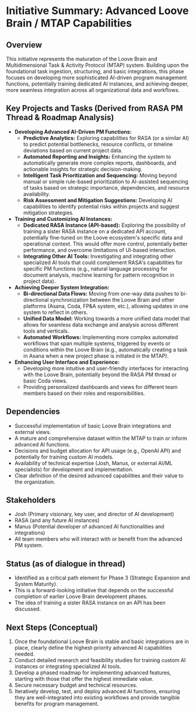 # Initiative Summary: Advanced Loove Brain / MTAP Capabilities

## Overview

This initiative represents the maturation of the Loove Brain and Multidimensional Task & Activity Protocol (MTAP) system. Building upon the foundational task ingestion, structuring, and basic integrations, this phase focuses on developing more sophisticated AI-driven program management functions, potentially training dedicated AI instances, and achieving deeper, more seamless integration across all organizational data and workflows.

## Key Projects and Tasks (Derived from RASA PM Thread & Roadmap Analysis)

*   **Developing Advanced AI-Driven PM Functions:**
    *   **Predictive Analytics:** Exploring capabilities for RASA (or a similar AI) to predict potential bottlenecks, resource conflicts, or timeline deviations based on current project data.
    *   **Automated Reporting and Insights:** Enhancing the system to automatically generate more complex reports, dashboards, and actionable insights for strategic decision-making.
    *   **Intelligent Task Prioritization and Sequencing:** Moving beyond manual or simple rule-based prioritization to AI-assisted sequencing of tasks based on strategic importance, dependencies, and resource availability.
    *   **Risk Assessment and Mitigation Suggestions:** Developing AI capabilities to identify potential risks within projects and suggest mitigation strategies.
*   **Training and Customizing AI Instances:**
    *   **Dedicated RASA Instance (API-based):** Exploring the possibility of training a sister RASA instance on a dedicated API account, potentially fine-tuned on the Loove ecosystem's specific data and operational context. This would offer more control, potentially better performance, and overcome limitations of UI-based interaction.
    *   **Integrating Other AI Tools:** Investigating and integrating other specialized AI tools that could complement RASA's capabilities for specific PM functions (e.g., natural language processing for document analysis, machine learning for pattern recognition in project data).
*   **Achieving Deeper System Integration:**
    *   **Bi-directional Data Flows:** Moving from one-way data pushes to bi-directional synchronization between the Loove Brain and other platforms (Asana, Coda, FP&A system, etc.), allowing updates in one system to reflect in others.
    *   **Unified Data Model:** Working towards a more unified data model that allows for seamless data exchange and analysis across different tools and verticals.
    *   **Automated Workflows:** Implementing more complex automated workflows that span multiple systems, triggered by events or conditions within the Loove Brain (e.g., automatically creating a task in Asana when a new project phase is initiated in the MTAP).
*   **Enhancing User Interface and Experience:**
    *   Developing more intuitive and user-friendly interfaces for interacting with the Loove Brain, potentially beyond the RASA PM thread or basic Coda views.
    *   Providing personalized dashboards and views for different team members based on their roles and responsibilities.

## Dependencies

*   Successful implementation of basic Loove Brain integrations and external views.
*   A mature and comprehensive dataset within the MTAP to train or inform advanced AI functions.
*   Decisions and budget allocation for API usage (e.g., OpenAI API) and potentially for training custom AI models.
*   Availability of technical expertise (Josh, Manus, or external AI/ML specialists) for development and implementation.
*   Clear definition of the desired advanced capabilities and their value to the organization.

## Stakeholders

*   Josh (Primary visionary, key user, and director of AI development)
*   RASA (and any future AI instances)
*   Manus (Potential developer of advanced AI functionalities and integrations)
*   All team members who will interact with or benefit from the advanced PM system.

## Status (as of dialogue in thread)

*   Identified as a critical path element for Phase 3 (Strategic Expansion and System Maturity).
*   This is a forward-looking initiative that depends on the successful completion of earlier Loove Brain development phases.
*   The idea of training a sister RASA instance on an API has been discussed.

## Next Steps (Conceptual)

1.  Once the foundational Loove Brain is stable and basic integrations are in place, clearly define the highest-priority advanced AI capabilities needed.
2.  Conduct detailed research and feasibility studies for training custom AI instances or integrating specialized AI tools.
3.  Develop a phased roadmap for implementing advanced features, starting with those that offer the highest immediate value.
4.  Secure necessary budget and technical resources.
5.  Iteratively develop, test, and deploy advanced AI functions, ensuring they are well-integrated into existing workflows and provide tangible benefits for program management.
